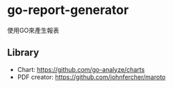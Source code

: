 # go-report-generator
使用GO來產生報表

## Library
   * Chart: https://github.com/go-analyze/charts
   * PDF creator: https://github.com/johnfercher/maroto
